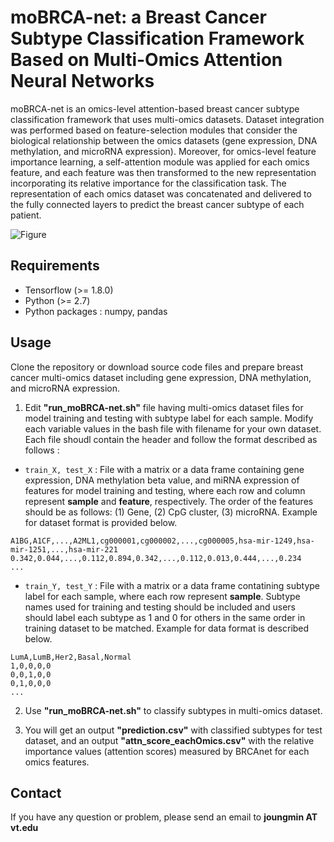 # moBRCA-net: a Breast Cancer Subtype Classification Framework Based on Multi-Omics Attention Neural Networks
moBRCA-net is an omics-level attention-based breast cancer subtype classification framework that uses multi-omics datasets. Dataset integration was performed based on feature-selection modules that consider the biological relationship between the omics datasets (gene expression, DNA methylation, and microRNA expression). Moreover, for omics-level feature importance learning, a self-attention module was applied for each omics feature, and each feature was then transformed to the new representation incorporating its relative importance for the classification task. The representation of each omics dataset was concatenated and delivered to the fully connected layers to predict the breast cancer subtype of each patient.

![Figure](https://github.com/cbi-bioinfo/moBRCA-net/blob/main/fig1_v7.png?raw=true)

## Requirements
* Tensorflow (>= 1.8.0)
* Python (>= 2.7)
* Python packages : numpy, pandas

## Usage
Clone the repository or download source code files and prepare breast cancer multi-omics dataset including gene expression, DNA methylation, and microRNA expression.

1. Edit **"run_moBRCA-net.sh"** file having multi-omics dataset files for model training and testing with subtype label for each sample. Modify each variable values in the bash file with filename for your own dataset. Each file shoudl contain the header and follow the format described as follows :

- ```train_X, test_X``` : File with a matrix or a data frame containing gene expression, DNA methylation beta value, and miRNA expression of features for model training and testing, where each row and column represent **sample** and **feature**, respectively. The order of the features should be as follows: (1) Gene, (2) CpG cluster, (3) microRNA. Example for dataset format is provided below.

```
A1BG,A1CF,...,A2ML1,cg000001,cg000002,...,cg000005,hsa-mir-1249,hsa-mir-1251,...,hsa-mir-221
0.342,0.044,...,0.112,0.894,0.342,...,0.112,0.013,0.444,...,0.234
...
```

- ```train_Y, test_Y``` : File with a matrix or a data frame contatining subtype label for each sample, where each row represent **sample**. Subtype names used for training and testing should be included and users should label each subtype as 1 and 0 for others in the same order in training dataset to be matched. Example for data format is described below.

```
LumA,LumB,Her2,Basal,Normal
1,0,0,0,0
0,0,1,0,0
0,1,0,0,0
...
```

2. Use **"run_moBRCA-net.sh"** to classify subtypes in multi-omics dataset.

3. You will get an output **"prediction.csv"** with classified subtypes for test dataset, and an output **"attn_score_eachOmics.csv"** with the relative importance values (attention scores) measured by BRCAnet for each omics features.


## Contact
If you have any question or problem, please send an email to **joungmin AT vt.edu**
